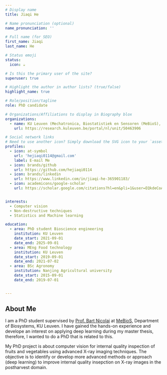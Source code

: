 ```yaml
---
# Display name
title: Jiaqi He 

# Name pronunciation (optional)
name_pronunciation: ''

# Full name (for SEO)
first_name: Jiaqi
last_name: He

# Status emoji
status:
  icon: ☕️

# Is this the primary user of the site?
superuser: true

# Highlight the author in author lists? (true/false)
highlight_name: true

# Role/position/tagline
role: PhD candidate 

# Organizations/Affiliations to display in Biography blox
organizations:
  - name: KU Leuven (Mechatronica, Biostatistiek en Sensoren (MeBioS), Leuven (Arenberg))
    url: https://research.kuleuven.be/portal/nl/unit/50463906

# Social network links
# Need to use another icon? Simply download the SVG icon to your `assets/media/icons/` folder.
profiles:
  - icon: at-symbol
    url: 'hejiaqi0114@gmail.com'
    label: E-mail Me
  - icon: brands/github
    url: https://github.com/hejiaqi0114
  - icon: brands/linkedin
    url: https://www.linkedin.com/in/jiaqi-he-365901183/
  - icon: academicons/google-scholar
    url: https://scholar.google.com/citations?hl=en&pli=1&user=EQkdeCoAAAAJ


interests:
  - Computer vision 
  - Non-destructive techniques 
  - Statistics and Machine learning 

education:
  - area: PhD student Bioscience engineering 
    institution: KU Leuven
    date_start: 2021-09-01
    date_end: 2025-09-01
  - area: MEng Food technology 
    institution: KU Leuven
    date_start: 2019-09-01
    date_end: 2021-07-02
  - area: BSc Agronomy 
    institution: Nanjing Agricultural university 
    date_start: 2015-09-01
    date_end: 2019-07-01


---
```


## About Me

I am a PhD student supervised by [Prof. Bart Nicolai](https://www.kuleuven.be/wieiswie/en/person/00014537) at [MeBioS](https://www.biw.kuleuven.be/biosyst/mebios), Department of Biosystems, KU Leuven. I have gained the hands-on experience and develope an interest on applying deep learning during my master thesis, therefore, I wanted to do a PhD that is related to this. 

My PhD project is about computer vision for internal quality inspection of fruits and vegetables using advanced X-ray imaging techniques. The objective is to identify or develop more advanced methods or approach (deep learning) to improve internal quality insepction on X-ray images in the postharvest domain. 